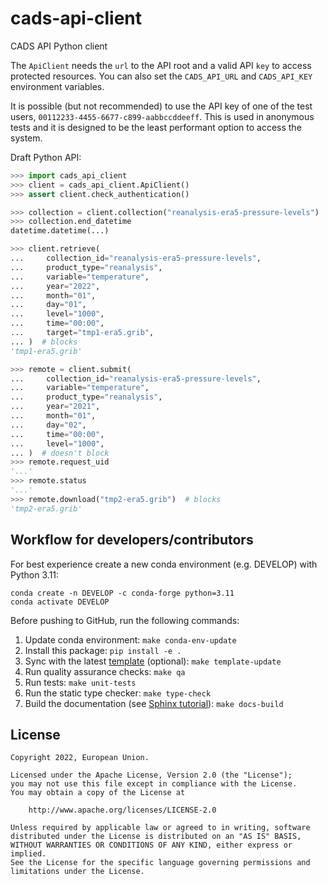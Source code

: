 # cads-api-client

CADS API Python client

The `ApiClient` needs the `url` to the API root and a valid API `key` to access protected resources.
You can also set the `CADS_API_URL` and `CADS_API_KEY` environment variables.

It is possible (but not recommended) to use the API key of one of the test users,
`00112233-4455-6677-c899-aabbccddeeff`. This is used in anonymous tests and
it is designed to be the least performant option to access the system.

Draft Python API:

```python
>>> import cads_api_client
>>> client = cads_api_client.ApiClient()
>>> assert client.check_authentication()

>>> collection = client.collection("reanalysis-era5-pressure-levels")
>>> collection.end_datetime
datetime.datetime(...)

>>> client.retrieve(
...     collection_id="reanalysis-era5-pressure-levels",
...     product_type="reanalysis",
...     variable="temperature",
...     year="2022",
...     month="01",
...     day="01",
...     level="1000",
...     time="00:00",
...     target="tmp1-era5.grib",
... )  # blocks
'tmp1-era5.grib'

>>> remote = client.submit(
...     collection_id="reanalysis-era5-pressure-levels",
...     variable="temperature",
...     product_type="reanalysis",
...     year="2021",
...     month="01",
...     day="02",
...     time="00:00",
...     level="1000",
... )  # doesn't block
>>> remote.request_uid
'...'
>>> remote.status
'...'
>>> remote.download("tmp2-era5.grib")  # blocks
'tmp2-era5.grib'

```

## Workflow for developers/contributors

For best experience create a new conda environment (e.g. DEVELOP) with Python 3.11:

```
conda create -n DEVELOP -c conda-forge python=3.11
conda activate DEVELOP
```

Before pushing to GitHub, run the following commands:

1. Update conda environment: `make conda-env-update`
1. Install this package: `pip install -e .`
1. Sync with the latest [template](https://github.com/ecmwf-projects/cookiecutter-conda-package) (optional): `make template-update`
1. Run quality assurance checks: `make qa`
1. Run tests: `make unit-tests`
1. Run the static type checker: `make type-check`
1. Build the documentation (see [Sphinx tutorial](https://www.sphinx-doc.org/en/master/tutorial/)): `make docs-build`

## License

```
Copyright 2022, European Union.

Licensed under the Apache License, Version 2.0 (the "License");
you may not use this file except in compliance with the License.
You may obtain a copy of the License at

    http://www.apache.org/licenses/LICENSE-2.0

Unless required by applicable law or agreed to in writing, software
distributed under the License is distributed on an "AS IS" BASIS,
WITHOUT WARRANTIES OR CONDITIONS OF ANY KIND, either express or implied.
See the License for the specific language governing permissions and
limitations under the License.
```
